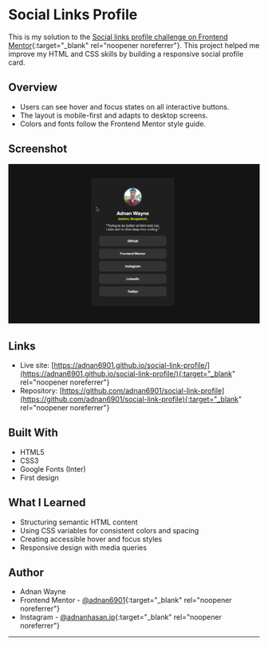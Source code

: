 # Social Links Profile

This is my solution to the [Social links profile challenge on Frontend Mentor](https://www.frontendmentor.io/challenges/social-links-profile-UG32l9m6dQ){:target="_blank" rel="noopener noreferrer"}. This project helped me improve my HTML and CSS skills by building a responsive social profile card.

## Overview

- Users can see hover and focus states on all interactive buttons.
- The layout is mobile-first and adapts to desktop screens.
- Colors and fonts follow the Frontend Mentor style guide.

## Screenshot

![Screenshot](./preview.jpg)

## Links

- Live site: [https://adnan6901.github.io/social-link-profile/](https://adnan6901.github.io/social-link-profile/){:target="_blank" rel="noopener noreferrer"}
- Repository: [https://github.com/adnan6901/social-link-profile](https://github.com/adnan6901/social-link-profile){:target="_blank" rel="noopener noreferrer"}

## Built With

- HTML5  
- CSS3  
- Google Fonts (Inter)
- First design

## What I Learned

- Structuring semantic HTML content  
- Using CSS variables for consistent colors and spacing  
- Creating accessible hover and focus styles  
- Responsive design with media queries

## Author

- Adnan Wayne  
- Frontend Mentor - [@adnan6901](https://www.frontendmentor.io/profile/adnan6901){:target="_blank" rel="noopener noreferrer"}  
- Instagram - [@adnanhasan.jp](https://www.instagram.com/adnanhasan.jp){:target="_blank" rel="noopener noreferrer"}

---

